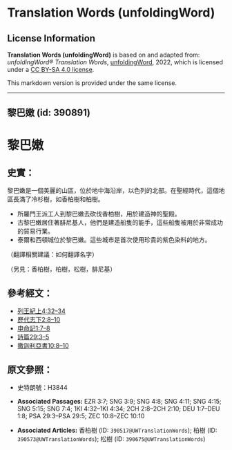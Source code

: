 # Translation Words (unfoldingWord)

## License Information

**Translation Words (unfoldingWord)** is based on and adapted from: _unfoldingWord® Translation Words_, [unfoldingWord](https://unfoldingword.org/utw), 2022, which is licensed under a [CC BY-SA 4.0 license](https://creativecommons.org/licenses/by-sa/4.0/legalcode.en).

This markdown version is provided under the same license.



--------------------------------

## 黎巴嫩 (id: 390891)

黎巴嫩
===

史實：
---

黎巴嫩是一個美麗的山區，位於地中海沿岸，以色列的北部。在聖經時代，這個地區長滿了冷杉樹，如香柏樹和柏樹。

* 所羅門王派工人到黎巴嫩去砍伐香柏樹，用於建造神的聖殿。
* 古黎巴嫩居住著腓尼基人，他們是建造船隻的能手，這些船隻被用於非常成功的貿易行業。
* 泰爾和西頓城位於黎巴嫩。這些城市是首次使用珍貴的紫色染料的地方。

（翻譯相關建議：如何翻譯名字）

（另見：香柏樹，柏樹，松樹，腓尼基）

參考經文：
-----

* [列王紀上4:32–34](https://ref.ly/1Kgs4:32-1Kgs4:34)
* [歷代志下2:8–10](https://ref.ly/2Chr2:8-2Chr2:10)
* [申命記1:7–8](https://ref.ly/Deut1:7-Deut1:8)
* [詩篇29:3–5](https://ref.ly/Ps29:3-Ps29:5)
* [撒迦利亞書10:8–10](https://ref.ly/Zech10:8-Zech10:10)

原文參照：
-----

* 史特朗號：H3844

* **Associated Passages:** EZR 3:7; SNG 3:9; SNG 4:8; SNG 4:11; SNG 4:15; SNG 5:15; SNG 7:4; 1KI 4:32–1KI 4:34; 2CH 2:8–2CH 2:10; DEU 1:7–DEU 1:8; PSA 29:3–PSA 29:5; ZEC 10:8–ZEC 10:10
* **Associated Articles:** 香柏樹 (ID: `390517@UWTranslationWords`); 柏樹 (ID: `390573@UWTranslationWords`); 松樹 (ID: `390675@UWTranslationWords`)

